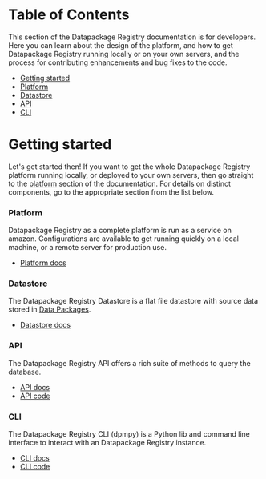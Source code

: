 # Table of Contents

This section of the Datapackage Registry documentation is for developers. Here you can learn about the design of the platform, and how to get Datapackage Registry running locally or on your own servers, and the process for contributing enhancements and bug fixes to the code.

- [Getting started](#getting-started)
- [Platform](platform/)
- [Datastore](datastore/)
- [API](api/)
- [CLI](cli/)

# Getting started

Let's get started then! If you want to get the whole Datapackage Registry platform running locally, or deployed to your own servers, then go straight to the [platform](platform/) section of the documentation. For details on distinct components, go to the appropriate section from the list below.

### Platform

Datapackage Registry as a complete platform is run as a service on amazon. Configurations are available to get running quickly on a local machine, or a remote server for production use.

- [Platform docs](platform/)

### Datastore

The Datapackage Registry Datastore is a flat file datastore with source data stored in [Data Packages](http://specs.frictionlessdata.io/).

- [Datastore docs](datastore/)

### API

The Datapackage Registry API offers a rich suite of methods to query the database.

- [API docs](api/)
- [API code](https://github.com/frictionlessdata/dpr-api)


### CLI

The Datapackage Registry CLI (dpmpy) is a Python lib and command line interface to interact with an Datapackage Registry instance.

- [CLI docs](cli/)
- [CLI code](https://github.com/openspending/dpm-py)

